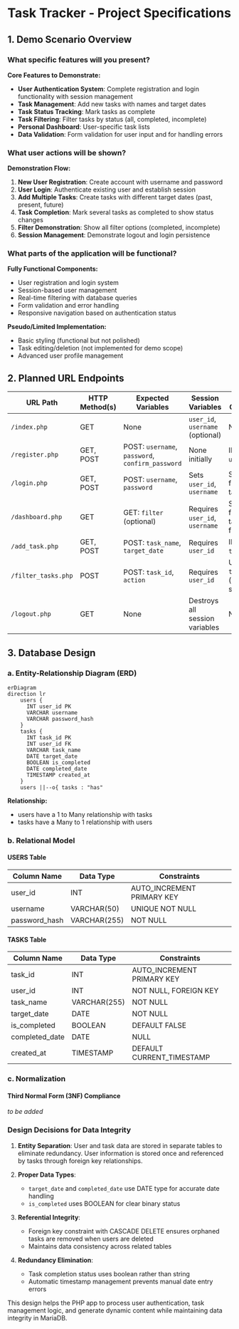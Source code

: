 # Task Tracker - Project Specifications

## 1. Demo Scenario Overview

### What specific features will you present?

**Core Features to Demonstrate:**
- **User Authentication System**: Complete registration and login functionality with session management
- **Task Management**: Add new tasks with names and target dates
- **Task Status Tracking**: Mark tasks as complete
- **Task Filtering**: Filter tasks by status (all, completed, incomplete)
- **Personal Dashboard**: User-specific task lists
- **Data Validation**: Form validation for user input and for handling errors

### What user actions will be shown?

**Demonstration Flow:**
1. **New User Registration**: Create account with username and password
2. **User Login**: Authenticate existing user and establish session
3. **Add Multiple Tasks**: Create tasks with different target dates (past, present, future)
4. **Task Completion**: Mark several tasks as completed to show status changes
5. **Filter Demonstration**: Show all filter options (completed, incomplete)
6. **Session Management**: Demonstrate logout and login persistence

### What parts of the application will be functional?

**Fully Functional Components:**
- User registration and login system
- Session-based user management
- Real-time filtering with database queries
- Form validation and error handling
- Responsive navigation based on authentication status

**Pseudo/Limited Implementation:**
- Basic styling (functional but not polished)
- Task editing/deletion (not implemented for demo scope)
- Advanced user profile management

## 2. Planned URL Endpoints

| URL Path | HTTP Method(s) | Expected Variables | Session Variables | Database Operations |
|----------|----------------|-------------------|-------------------|-------------------|
| `/index.php` | GET | None | `user_id`, `username` (optional) | None |
| `/register.php` | GET, POST | POST: `username`, `password`, `confirm_password` | None initially | INSERT into `users` table |
| `/login.php` | GET, POST | POST: `username`, `password` | Sets `user_id`, `username` | SELECT from `users` table |
| `/dashboard.php` | GET | GET: `filter` (optional) | Requires `user_id`, `username` | SELECT from `tasks` table with filters |
| `/add_task.php` | GET, POST | POST: `task_name`, `target_date` | Requires `user_id` | INSERT into `tasks` table |
| `/filter_tasks.php` | POST | POST: `task_id`, `action` | Requires `user_id` | UPDATE `tasks` table (completion status) |
| `/logout.php` | GET | None | Destroys all session variables | None |

## 3. Database Design

### a. Entity-Relationship Diagram (ERD)
```mermaid
erDiagram
direction lr
    users {
      INT user_id PK
      VARCHAR username
      VARCHAR password_hash
    }
    tasks {
      INT task_id PK
      INT user_id FK
      VARCHAR task_name
      DATE target_date
      BOOLEAN is_completed
      DATE completed_date
      TIMESTAMP created_at
    }
    users ||--o{ tasks : "has"
```

**Relationship:** 
   - users have a 1 to Many relationship with tasks
   - tasks have a Many to 1 relationship with users

### b. Relational Model

#### USERS Table
| Column Name | Data Type | Constraints |
|-------------|-----------|-------------|
| user_id | INT | AUTO_INCREMENT PRIMARY KEY |
| username | VARCHAR(50) | UNIQUE NOT NULL |
| password_hash | VARCHAR(255) | NOT NULL |

#### TASKS Table
| Column Name | Data Type | Constraints |
|-------------|-----------|-------------|
| task_id | INT | AUTO_INCREMENT PRIMARY KEY |
| user_id | INT | NOT NULL, FOREIGN KEY |
| task_name | VARCHAR(255) | NOT NULL |
| target_date | DATE | NOT NULL |
| is_completed | BOOLEAN | DEFAULT FALSE |
| completed_date | DATE | NULL |
| created_at | TIMESTAMP | DEFAULT CURRENT_TIMESTAMP |

### c. Normalization

#### Third Normal Form (3NF) Compliance

*to be added*

### Design Decisions for Data Integrity

1. **Entity Separation**: User and task data are stored in separate tables to eliminate redundancy. User information is stored once and referenced by tasks through foreign key relationships.

2. **Proper Data Types**:
   - `target_date` and `completed_date` use DATE type for accurate date handling
   - `is_completed` uses BOOLEAN for clear binary status

3. **Referential Integrity**:
   - Foreign key constraint with CASCADE DELETE ensures orphaned tasks are removed when users are deleted
   - Maintains data consistency across related tables

4. **Redundancy Elimination**:
   - Task completion status uses boolean rather than string
   - Automatic timestamp management prevents manual date entry errors

This design helps the PHP app to process user authentication, task management logic, and generate dynamic content while maintaining data integrity in MariaDB.


